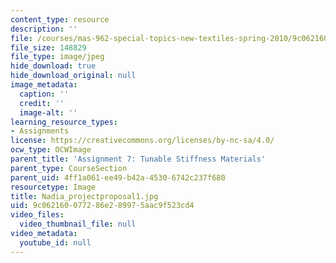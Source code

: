 ```yaml
---
content_type: resource
description: ''
file: /courses/mas-962-special-topics-new-textiles-spring-2010/9c062160077286e289975aac9f523cd4_Nadia_projectproposal1.jpg
file_size: 148829
file_type: image/jpeg
hide_download: true
hide_download_original: null
image_metadata:
  caption: ''
  credit: ''
  image-alt: ''
learning_resource_types:
- Assignments
license: https://creativecommons.org/licenses/by-nc-sa/4.0/
ocw_type: OCWImage
parent_title: 'Assignment 7: Tunable Stiffness Materials'
parent_type: CourseSection
parent_uid: 4ff1a061-ee49-b42a-4530-6742c237f680
resourcetype: Image
title: Nadia_projectproposal1.jpg
uid: 9c062160-0772-86e2-8997-5aac9f523cd4
video_files:
  video_thumbnail_file: null
video_metadata:
  youtube_id: null
---
```

